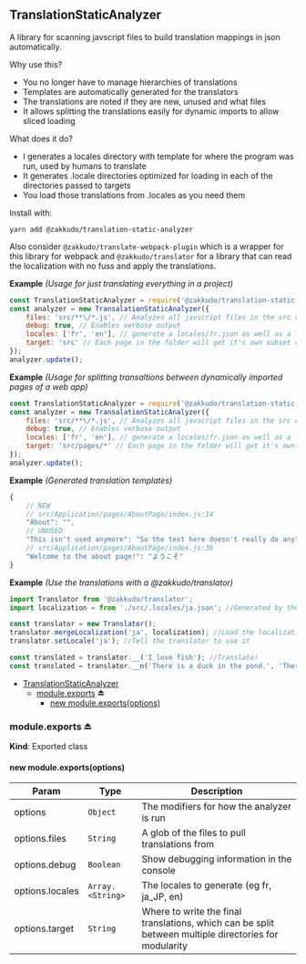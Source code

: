 <a name="module_TranslationStaticAnalyzer"></a>

## TranslationStaticAnalyzer
A library for scanning javscript files to build translation mappings in json automatically.

Why use this?

- You no longer have to manage hierarchies of translations
- Templates are automatically generated for the translators
- The translations are noted if they are new, unused and what files
- It allows splitting the translations easily for dynamic imports to allow sliced loading

What does it do?

- I generates a locales directory with template for where the program was run, used by humans to translate
- It generates .locale directories optimized for loading in each of the directories passed to targets
- You load those translations from .locales as you need them

Install with:

```console
yarn add @zakkudo/translation-static-analyzer
```

Also consider `@zakkudo/translate-webpack-plugin` which is a wrapper for this library
for webpack and `@zakkudo/translator` for a library that can read the localization with
no fuss and apply the translations.

**Example** *(Usage for just translating everything in a project)*  
```js
const TranslationStaticAnalyzer = require('@zakkudo/translation-static-analyzer');
const analyzer = new TransalationStaticAnalyzer({
    files: 'src/**\/*.js', // Analyzes all javscript files in the src directory
    debug: true, // Enables verbose output
    locales: ['fr', 'en'], // generate a locales/fr.json as well as a locales/en.json
    target: 'src' // Each page in the folder will get it's own subset of translations
});
analyzer.update();
```
**Example** *(Usage for splitting transaltions between dynamically imported pages of a web app)*  
```js
const TranslationStaticAnalyzer = require('@zakkudo/translation-static-analyzer');
const analyzer = new TransalationStaticAnalyzer({
    files: 'src/**\/*.js', // Analyzes all javscript files in the src directory
    debug: true, // Enables verbose output
    locales: ['fr', 'en'], // generate a locales/fr.json as well as a locales/en.json
    target: 'src/pages/*' // Each page in the folder will get it's own subset of translations
});
analyzer.update();
```
**Example** *(Generated translation templates)*  
```js
{
    // NEW
    // src/Application/pages/AboutPage/index.js:14
    "About": "",
    // UNUSED
    "This isn't used anymore": "So the text here doesn't really do anything",
    // src/Application/pages/AboutPage/index.js:38
    "Welcome to the about page!": "ようこそ"
}
```
**Example** *(Use the translations with a @zakkudo/translator)*  
```js
import Translator from '@zakkudo/translator';
import localization = from './src/.locales/ja.json'; //Generated by the analyzer

const translator = new Translator();
translator.mergeLocalization('ja', localization); //Load the localization
translator.setLocale('ja'); //Tell the translator to use it

const translated = translator.__('I love fish'); //Translate!
const translated = translator.__n('There is a duck in the pond.', 'There are %d ducks in the pond', 3); //Translate!
```

* [TranslationStaticAnalyzer](#module_TranslationStaticAnalyzer)
    * [module.exports](#exp_module_TranslationStaticAnalyzer--module.exports) ⏏
        * [new module.exports(options)](#new_module_TranslationStaticAnalyzer--module.exports_new)

<a name="exp_module_TranslationStaticAnalyzer--module.exports"></a>

### module.exports ⏏
**Kind**: Exported class  
<a name="new_module_TranslationStaticAnalyzer--module.exports_new"></a>

#### new module.exports(options)

| Param | Type | Description |
| --- | --- | --- |
| options | <code>Object</code> | The modifiers for how the analyzer is run |
| options.files | <code>String</code> | A glob of the files to pull translations from |
| options.debug | <code>Boolean</code> | Show debugging information in the console |
| options.locales | <code>Array.&lt;String&gt;</code> | The locales to generate (eg fr, ja_JP, en) |
| options.target | <code>String</code> | Where to write the final translations, which can be split between                                  multiple directories for modularity |

